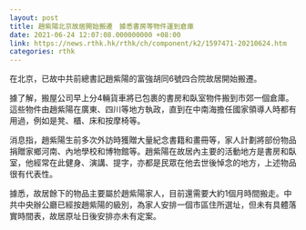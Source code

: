 ```yaml
---
layout: post
title: 趙紫陽北京故居開始搬遷　據悉書房等物件運到倉庫
date: 2021-06-24 12:07:08.000000000 +08:00
link: https://news.rthk.hk/rthk/ch/component/k2/1597471-20210624.htm
categories: rthk
---
```


在北京，已故中共前總書記趙紫陽的富強胡同6號四合院故居開始搬遷。

據了解，搬屋公司早上分4輛貨車將已包裹的書房和臥室物件搬到市郊一個倉庫。這些物件由趙紫陽在廣東、四川等地方執政，直到在中南海擔任國家領導人時都有用過，例如是凳、櫃、床和按摩椅等。

消息指，趙紫陽生前多次外訪時獲贈大量紀念書籍和畫冊等，家人計劃將部份物品捐贈家鄉河南、內地學校和博物館等。趙紫陽在故居內主要的活動地方是書房和臥室，他經常在此健身、演講、提字，亦都是民眾在他去世後悼念的地方，上述物品很有代表性。

據悉，故居餘下的物品主要屬於趙紫陽家人，目前還需要大約1個月時間搬走。中共中央辦公廳已經按趙紫陽的級別，為家人安排一個市區住所選址，但未有具體落實時間表，故居原址日後安排亦未有定案。
